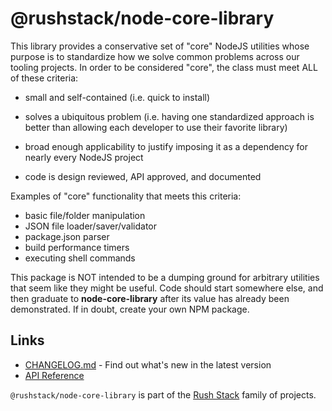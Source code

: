 # @rushstack/node-core-library

This library provides a conservative set of "core" NodeJS utilities whose
purpose is to standardize how we solve common problems across our tooling
projects.  In order to be considered "core", the class must meet ALL of
these criteria:

- small and self-contained (i.e. quick to install)

- solves a ubiquitous problem (i.e. having one standardized approach is better
  than allowing each developer to use their favorite library)

- broad enough applicability to justify imposing it as a dependency for
  nearly every NodeJS project

- code is design reviewed, API approved, and documented

Examples of "core" functionality that meets this criteria:

- basic file/folder manipulation
- JSON file loader/saver/validator
- package.json parser
- build performance timers
- executing shell commands

This package is NOT intended to be a dumping ground for arbitrary utilities
that seem like they might be useful.  Code should start somewhere else, and
then graduate to **node-core-library** after its value has already been
demonstrated.  If in doubt, create your own NPM package.

## Links

- [CHANGELOG.md](
  https://github.com/microsoft/rushstack/blob/master/libraries/node-core-library/CHANGELOG.md) - Find
  out what's new in the latest version
- [API Reference](https://rushstack.io/pages/api/node-core-library/)

`@rushstack/node-core-library` is part of the [Rush Stack](https://rushstack.io/) family of projects.
